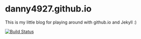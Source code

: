 danny4927.github.io
===================

This is my little blog for playing around with github.io and Jekyll :)

[![Build Status](https://travis-ci.org/Danny4927/danny4927.github.io.svg?branch=master)](https://travis-ci.org/Danny4927/danny4927.github.io)
